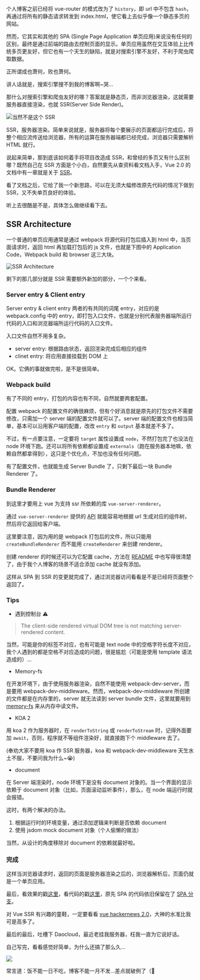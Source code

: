 个人博客之前已经将 vue-router 的模式改为了 `history`，即 url 中不包含 `hash`，再通过将所有的静态请求转发到 index.html，使它看上去似乎像一个静态多页的网站。

然而，它其实和其他的 SPA (Single Page Application 单页应用)来说没有任何的区别，最终是通过前端的路由去控制页面的显示。单页应用虽然在交互体验上比传统多页更友好，但它也有一个天生的缺陷，就是对搜索引擎不友好，不利于爬虫爬取数据。

正所谓成也萧何，败也萧何。

讲人话就是，搜索引擎搜不到我的博客啊~哭...

那什么对搜索引擎和爬虫友好的哪？答案就是静态页，而非浏览器渲染，这就需要服务器直接渲染，也就 SSR(Server Side Render)。

![当然不是这个 SSR](http://o7nu3cbe9.bkt.clouddn.com/blog/ssr/ssr.jpg) 

SSR，服务器渲染。简单来说就是，服务器将每个要展示的页面都运行完成后，将整个相应流传送给浏览器，所有的运算在服务器端都已经完成，浏览器只需要解析 HTML 就行。

说起来简单，那到底该如何着手将项目改造成 SSR，和曾经的多页又有什么区别哪？既然自己在 SSR 方面是个小白，自然要先从查资料看文档入手，Vue 2.0 的文档中有一章就是关于 [SSR](https://vuejs.org/v2/guide/ssr.html)。

看了文档之后，它给了我一个新思路，可以在无须大幅修改原先代码的情况下做到 SSR，又不失单页良好的体验。

听上去很酷是不是，具体怎么做继续看下去。

## SSR Architecture

一个普通的单页应用通常是通过 webpack 将源代码打包后插入到 html 中，当页面请求时，返回 html 再加载打包后的 js 文件，也就是下图中的 Application Code，Webpack build 和 browser 这三大块。

![SSR Architecture](http://o7nu3cbe9.bkt.clouddn.com/blog/ssr/ssr-architecture.png)

剩下的那几部分就是 SSR 需要额外新加的部分，一个个来看。

### Server entry & Client entry

Server entry & client entry 两者的有共同的词尾 entry，对应的是 webpack.config 中的 entry，即打包入口文件，也就是分别代表服务器端所运行代码的入口和浏览器端所运行代码的入口文件。

入口文件自然不用多复杂。

* server entry: 根据路由状态，返回渲染完成后相应的组件
* clinet entry: 将应用直接挂载到 DOM 上

OK。它俩的事就做完啦，是不是很简单。

### Webpack build

有了不同的 entry，打包的内容也有不同，自然就要两套配置。

配置 webpack 的配置文件的确很麻烦，但有个好消息就是原先的打包文件不需要修改，只需加一个 server 端的配置文件就可以了。server 端的配置文件也相当简单，基本可以沿用客户端的配置，改改 `entry` 和 `output` 基本就差不多了。

不过，有一点要注意，一定要将 `target` 属性设置成 `node`，不然打包完了也没法在 node 环境下跑。还可以将所有依赖都设置成 `externals`（跑在服务器本地嘛，依赖自然都拿得到），这只是个优化点，不加也没有任何问题。

有了配置文件，也就能生成 Server Bundle 了，只剩下最后一块 Bundle Renderer 了。

### Bundle Renderer

到这里才要用上 vue 为支持 ssr 所依赖的库 `vue-server-renderer`。

通过 `vue-server-renderer` 提供的 [API](https://github.com/vuejs/vue/blob/dev/packages/vue-server-renderer/README.md) 就能容易地根据 url 生成对应的组件树，然后将它返回给客户端。

这里要注意，因为用的是 webpack 打包后的文件，所以只能用 `createBundleRenderer` 而不能用 `createRenderer` 来创建 renderer。

创建 renderer 的时候还可以为它配置 cache，方法在 [README](https://github.com/vuejs/vue/blob/dev/packages/vue-server-renderer/README.md) 中也写得很清楚了，由于我个人博客的场景不适合添加 cache 就没有添加。

这样从 SPA 到 SSR 的变更就完成了，通过浏览器访问看看是不是已经将页面整个返回了。

### Tips

* 遇到控制台 ⚠️

> The client-side rendered virtual DOM tree is not matching server-rendered content. 

当然，可能是你的标签不对应，也有可能是 text node 中的空格字符长度不对应，我个人遇到的都是空格不对应造成的问题，很是尴尬（可能是使用 template 语法造成的）...

* Memory-fs

在开发环境下，由于使用服务器渲染，自然不能使用 webpack-dev-server，而是要用 webpack-dev-middleware。然而，webpack-dev-middleware 所创建的文件都是在内存里的，server 就无法读到 server bundle 文件，这里就要用到 [memory-fs](https://github.com/webpack/memory-fs) 来从内存中读文件。

* KOA 2

用 koa 2 作为服务器时，在 `renderToString` 或 `renderToStream` 时，记得外面要加 `await`，否则，程序就不等组件渲染好，就直接跑下个 middleware 去了。

(奉劝大家不要用 koa 作 SSR 服务器，koa 和 webpack-dev-middleware 天生水土不服，不要问我为什么~😭)

* document

在 Server 端渲染时，node 环境下是没有 document 对象的。当一个界面的显示依赖于 document 对象（比如，页面滚动监听事件），那么，在 node 端运行时就会报错。

这时，有两个解决的办法。

1. 根据运行时的环境变量，通过添加逻辑来判断是否依赖 document
2. 使用 jsdom mock document 对象（个人偷懒的做法）

当然，从设计的角度移除对 document 的依赖就最好啦。

### 完成
这样当浏览器请求时，返回的页面是服务器渲染之后的，浏览器解析后，页面仍就是一个单页应用。

最后，看效果的戳[这里](http://discipled.daoapp.io/)，看代码的戳[这里](https://github.com/DiscipleD/blog)，原先 SPA 的代码依旧保留在了 [SPA 分支](https://github.com/DiscipleD/blog/tree/SPA)。

对 Vue SSR 有兴趣的童鞋，一定要看看 [vue hackernews 2.0](https://github.com/vuejs/vue-hackernews-2.0)，大神的水准比我可是高多了。

最后的最后，吐槽下 Daocloud，最近老挂我服务器，枉我一直为它说好话。

自己写完，看看感觉好简单，为什么还搞了那么久...

![](http://o7nu3cbe9.bkt.clouddn.com/blog/ssr/transfixed.jpg)

常言道：饭不能一日不吃，博客不能一月不发...差点就破例了（🏃
